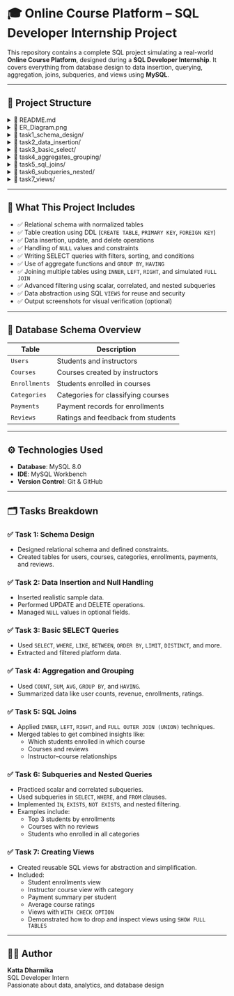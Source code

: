 # 🎓 Online Course Platform – SQL Developer Internship Project

This repository contains a complete SQL project simulating a real-world **Online Course Platform**, designed during a **SQL Developer Internship**. It covers everything from database design to data insertion, querying, aggregation, joins, subqueries, and views using **MySQL**.

---

## 📁 Project Structure

<details>
<summary>📄 README.md</summary>

- Full project summary (combined for all tasks)

</details>

<details>
<summary>📄 ER_Diagram.png</summary>

- Optional: Entity Relationship diagram used in Task 1

</details>

<details>
<summary>📂 task1_schema_design/</summary>

- `create_schema.sql` – SQL script to create tables and relationships  
- `ER_Diagram.png` – (Optional) ER diagram specific to task  
- `README.md` – Task 1-specific explanation  

</details>

<details>
<summary>📂 task2_data_insertion/</summary>

- `data_manipulation.sql` – INSERT, UPDATE, DELETE statements  
- `screenshots/` – (Optional) output of manipulation commands  
- `README.md` – Task 2-specific explanation  

</details>

<details>
<summary>📂 task3_basic_select/</summary>

- `basic_select_queries.sql` – SELECT queries (WHERE, LIKE, ORDER BY, etc.)  
- `screenshots/` – (Optional) query output screenshots  
- `README.md` – Task 3-specific explanation  

</details>

<details>
<summary>📂 task4_aggregates_grouping/</summary>

- `aggregate_queries.sql` – GROUP BY, COUNT, SUM, HAVING, etc.  
- `screenshots/` – (Optional) output for aggregation queries  
- `README.md` – Task 4-specific explanation  

</details>

<details>
<summary>📂 task5_sql_joins/</summary>

- `join_queries.sql` – INNER JOIN, LEFT JOIN, FULL JOIN, etc.  
- `screenshots/` – (Optional) JOIN query outputs  
- `README.md` – Task 5-specific explanation  

</details>

<details>
<summary>📂 task6_subqueries_nested/</summary>

- `subquery_queries.sql` – Scalar, correlated, and nested subqueries  
- `screenshots/` – (Optional) output screenshots  
- `README.md` – Task 6-specific explanation  

</details>

<details>
<summary>📂 task7_views/</summary>

- `view_definitions.sql` – SQL scripts for creating and using views  
- `screenshots/` – (Optional) SHOW TABLES and DROP VIEW output  
- `README.md` – Task 7-specific explanation  

</details>

---

## 🧱 What This Project Includes

- ✅ Relational schema with normalized tables
- ✅ Table creation using DDL (`CREATE TABLE`, `PRIMARY KEY`, `FOREIGN KEY`)
- ✅ Data insertion, update, and delete operations
- ✅ Handling of `NULL` values and constraints
- ✅ Writing SELECT queries with filters, sorting, and conditions
- ✅ Use of aggregate functions and `GROUP BY`, `HAVING`
- ✅ Joining multiple tables using `INNER`, `LEFT`, `RIGHT`, and simulated `FULL JOIN`
- ✅ Advanced filtering using scalar, correlated, and nested subqueries
- ✅ Data abstraction using SQL `VIEWS` for reuse and security
- ✅ Output screenshots for visual verification (optional)

---

## 🧩 Database Schema Overview

| Table         | Description                          |
|---------------|--------------------------------------|
| `Users`       | Students and instructors             |
| `Courses`     | Courses created by instructors       |
| `Enrollments` | Students enrolled in courses         |
| `Categories`  | Categories for classifying courses   |
| `Payments`    | Payment records for enrollments      |
| `Reviews`     | Ratings and feedback from students   |

---

## ⚙️ Technologies Used

- **Database**: MySQL 8.0
- **IDE**: MySQL Workbench
- **Version Control**: Git & GitHub

---

## 🗂️ Tasks Breakdown

### ✅ Task 1: Schema Design
- Designed relational schema and defined constraints.
- Created tables for users, courses, categories, enrollments, payments, and reviews.

### ✅ Task 2: Data Insertion and Null Handling
- Inserted realistic sample data.
- Performed UPDATE and DELETE operations.
- Managed `NULL` values in optional fields.

### ✅ Task 3: Basic SELECT Queries
- Used `SELECT`, `WHERE`, `LIKE`, `BETWEEN`, `ORDER BY`, `LIMIT`, `DISTINCT`, and more.
- Extracted and filtered platform data.

### ✅ Task 4: Aggregation and Grouping
- Used `COUNT`, `SUM`, `AVG`, `GROUP BY`, and `HAVING`.
- Summarized data like user counts, revenue, enrollments, ratings.

### ✅ Task 5: SQL Joins
- Applied `INNER`, `LEFT`, `RIGHT`, and `FULL OUTER JOIN (UNION)` techniques.
- Merged tables to get combined insights like:
  - Which students enrolled in which course
  - Courses and reviews
  - Instructor–course relationships

### ✅ Task 6: Subqueries and Nested Queries
- Practiced scalar and correlated subqueries.
- Used subqueries in `SELECT`, `WHERE`, and `FROM` clauses.
- Implemented `IN`, `EXISTS`, `NOT EXISTS`, and nested filtering.
- Examples include:
  - Top 3 students by enrollments
  - Courses with no reviews
  - Students who enrolled in all categories

### ✅ Task 7: Creating Views
- Created reusable SQL views for abstraction and simplification.
- Included:
  - Student enrollments view
  - Instructor course view with category
  - Payment summary per student
  - Average course ratings
  - Views with `WITH CHECK OPTION`
  - Demonstrated how to drop and inspect views using `SHOW FULL TABLES`

---

## 👩‍💻 Author

**Katta Dharmika**  
SQL Developer Intern  
Passionate about data, analytics, and database design
